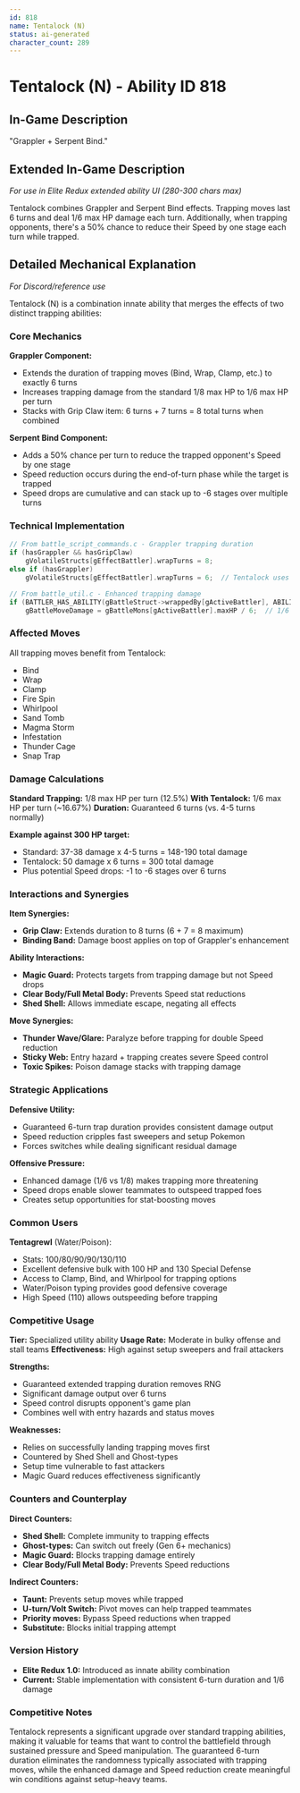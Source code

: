 ```yaml
---
id: 818
name: Tentalock (N)
status: ai-generated
character_count: 289
---
```


# Tentalock (N) - Ability ID 818

## In-Game Description
"Grappler + Serpent Bind."

## Extended In-Game Description
*For use in Elite Redux extended ability UI (280-300 chars max)*

Tentalock combines Grappler and Serpent Bind effects. Trapping moves last 6 turns and deal 1/6 max HP damage each turn. Additionally, when trapping opponents, there's a 50% chance to reduce their Speed by one stage each turn while trapped.

## Detailed Mechanical Explanation
*For Discord/reference use*

Tentalock (N) is a combination innate ability that merges the effects of two distinct trapping abilities:

### Core Mechanics

**Grappler Component:**
- Extends the duration of trapping moves (Bind, Wrap, Clamp, etc.) to exactly 6 turns
- Increases trapping damage from the standard 1/8 max HP to 1/6 max HP per turn
- Stacks with Grip Claw item: 6 turns + 7 turns = 8 total turns when combined

**Serpent Bind Component:**
- Adds a 50% chance per turn to reduce the trapped opponent's Speed by one stage
- Speed reduction occurs during the end-of-turn phase while the target is trapped
- Speed drops are cumulative and can stack up to -6 stages over multiple turns

### Technical Implementation

```c
// From battle_script_commands.c - Grappler trapping duration
if (hasGrappler && hasGripClaw)
    gVolatileStructs[gEffectBattler].wrapTurns = 8;
else if (hasGrappler)
    gVolatileStructs[gEffectBattler].wrapTurns = 6;  // Tentalock uses this

// From battle_util.c - Enhanced trapping damage
if (BATTLER_HAS_ABILITY(gBattleStruct->wrappedBy[gActiveBattler], ABILITY_GRAPPLER))
    gBattleMoveDamage = gBattleMons[gActiveBattler].maxHP / 6;  // 1/6 instead of 1/8
```

### Affected Moves
All trapping moves benefit from Tentalock:
- Bind
- Wrap  
- Clamp
- Fire Spin
- Whirlpool
- Sand Tomb
- Magma Storm
- Infestation
- Thunder Cage
- Snap Trap

### Damage Calculations

**Standard Trapping:** 1/8 max HP per turn (12.5%)
**With Tentalock:** 1/6 max HP per turn (~16.67%)
**Duration:** Guaranteed 6 turns (vs. 4-5 turns normally)

**Example against 300 HP target:**
- Standard: 37-38 damage x 4-5 turns = 148-190 total damage
- Tentalock: 50 damage x 6 turns = 300 total damage
- Plus potential Speed drops: -1 to -6 stages over 6 turns

### Interactions and Synergies

**Item Synergies:**
- **Grip Claw:** Extends duration to 8 turns (6 + 7 = 8 maximum)
- **Binding Band:** Damage boost applies on top of Grappler's enhancement

**Ability Interactions:**
- **Magic Guard:** Protects targets from trapping damage but not Speed drops
- **Clear Body/Full Metal Body:** Prevents Speed stat reductions
- **Shed Shell:** Allows immediate escape, negating all effects

**Move Synergies:**
- **Thunder Wave/Glare:** Paralyze before trapping for double Speed reduction
- **Sticky Web:** Entry hazard + trapping creates severe Speed control
- **Toxic Spikes:** Poison damage stacks with trapping damage

### Strategic Applications

**Defensive Utility:**
- Guaranteed 6-turn trap duration provides consistent damage output
- Speed reduction cripples fast sweepers and setup Pokemon
- Forces switches while dealing significant residual damage

**Offensive Pressure:**
- Enhanced damage (1/6 vs 1/8) makes trapping more threatening
- Speed drops enable slower teammates to outspeed trapped foes
- Creates setup opportunities for stat-boosting moves

### Common Users

**Tentagrewl** (Water/Poison):
- Stats: 100/80/90/90/130/110
- Excellent defensive bulk with 100 HP and 130 Special Defense
- Access to Clamp, Bind, and Whirlpool for trapping options
- Water/Poison typing provides good defensive coverage
- High Speed (110) allows outspeeding before trapping

### Competitive Usage

**Tier:** Specialized utility ability
**Usage Rate:** Moderate in bulky offense and stall teams
**Effectiveness:** High against setup sweepers and frail attackers

**Strengths:**
- Guaranteed extended trapping duration removes RNG
- Significant damage output over 6 turns
- Speed control disrupts opponent's game plan
- Combines well with entry hazards and status moves

**Weaknesses:**
- Relies on successfully landing trapping moves first
- Countered by Shed Shell and Ghost-types
- Setup time vulnerable to fast attackers
- Magic Guard reduces effectiveness significantly

### Counters and Counterplay

**Direct Counters:**
- **Shed Shell:** Complete immunity to trapping effects
- **Ghost-types:** Can switch out freely (Gen 6+ mechanics)
- **Magic Guard:** Blocks trapping damage entirely
- **Clear Body/Full Metal Body:** Prevents Speed reductions

**Indirect Counters:**
- **Taunt:** Prevents setup moves while trapped
- **U-turn/Volt Switch:** Pivot moves can help trapped teammates
- **Priority moves:** Bypass Speed reductions when trapped
- **Substitute:** Blocks initial trapping attempt

### Version History
- **Elite Redux 1.0:** Introduced as innate ability combination
- **Current:** Stable implementation with consistent 6-turn duration and 1/6 damage

### Competitive Notes
Tentalock represents a significant upgrade over standard trapping abilities, making it valuable for teams that want to control the battlefield through sustained pressure and Speed manipulation. The guaranteed 6-turn duration eliminates the randomness typically associated with trapping moves, while the enhanced damage and Speed reduction create meaningful win conditions against setup-heavy teams.
